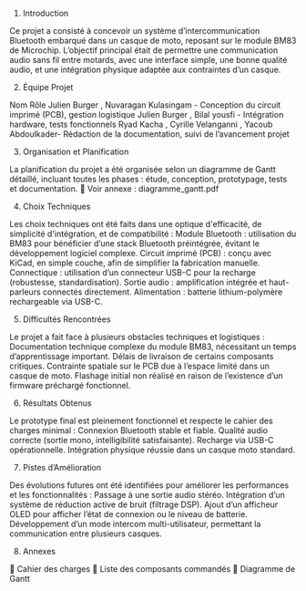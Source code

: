  1. Introduction

Ce projet a consisté à concevoir un système d’intercommunication Bluetooth embarqué dans un casque de moto, reposant sur le module BM83 de Microchip. L’objectif principal était de permettre une communication audio sans fil entre motards, avec une interface simple, une bonne qualité audio, et une intégration physique adaptée aux contraintes d’un casque.

  2. Équipe Projet

Nom	                                    Rôle
Julien Burger , Nuvaragan Kulasingam	- Conception du circuit imprimé (PCB), gestion logistique
Julien Burger , Bilal yousfi -	Intégration hardware, tests fonctionnels
Ryad Kacha , Cyrille Velanganni , Yacoub Abdoulkader-	Rédaction de la documentation, suivi de l’avancement projet
  
 3. Organisation et Planification

La planification du projet a été organisée selon un diagramme de Gantt détaillé, incluant toutes les phases : étude, conception, prototypage, tests et documentation.
📄 Voir annexe : diagramme_gantt.pdf
  
  4. Choix Techniques

Les choix techniques ont été faits dans une optique d'efficacité, de simplicité d'intégration, et de compatibilité :
Module Bluetooth : utilisation du BM83 pour bénéficier d’une stack Bluetooth préintégrée, évitant le développement logiciel complexe.
Circuit imprimé (PCB) : conçu avec KiCad, en simple couche, afin de simplifier la fabrication manuelle.
Connectique : utilisation d’un connecteur USB-C pour la recharge (robustesse, standardisation).
Sortie audio : amplification intégrée et haut-parleurs connectés directement.
Alimentation : batterie lithium-polymère rechargeable via USB-C.
  
  5. Difficultés Rencontrées

Le projet a fait face à plusieurs obstacles techniques et logistiques :
Documentation technique complexe du module BM83, nécessitant un temps d’apprentissage important.
Délais de livraison de certains composants critiques.
Contrainte spatiale sur le PCB due à l’espace limité dans un casque de moto.
Flashage initial non réalisé en raison de l’existence d’un firmware préchargé fonctionnel.
  
  6. Résultats Obtenus

Le prototype final est pleinement fonctionnel et respecte le cahier des charges minimal :
Connexion Bluetooth stable et fiable.
Qualité audio correcte (sortie mono, intelligibilité satisfaisante).
Recharge via USB-C opérationnelle.
Intégration physique réussie dans un casque moto standard.
  
  7. Pistes d’Amélioration

Des évolutions futures ont été identifiées pour améliorer les performances et les fonctionnalités :
Passage à une sortie audio stéréo.
Intégration d’un système de réduction active de bruit (filtrage DSP).
Ajout d’un afficheur OLED pour afficher l’état de connexion ou le niveau de batterie.
Développement d’un mode intercom multi-utilisateur, permettant la communication entre plusieurs casques.
  
  8. Annexes

📄 Cahier des charges
📄 Liste des composants commandés
📄 Diagramme de Gantt

